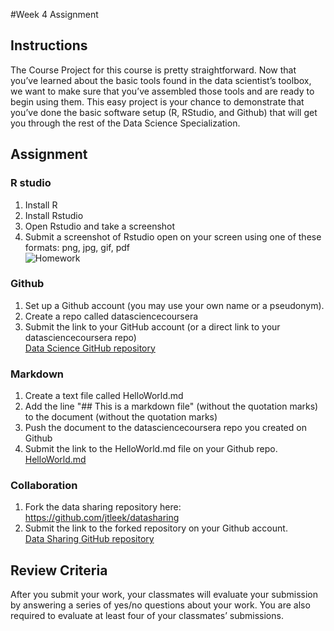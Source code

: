 #Week 4 Assignment

## Instructions
The Course Project for this course is pretty straightforward. Now that you’ve learned about the basic tools found in the data scientist’s toolbox, we want to make sure that you’ve assembled those tools and are ready to begin using them. This easy project is your chance to demonstrate that you’ve done the basic software setup (R, RStudio, and Github) that will get you through the rest of the Data Science Specialization.

## Assignment
### R studio
1. Install R 
2. Install Rstudio
3. Open Rstudio and take a screenshot
4. Submit a screenshot of Rstudio open on your screen using one of these formats: png, jpg, gif, pdf  
![Homework](https://github.com/wamber-aww/coursera-data-science/blob/master/Course1_DataScientistsToolbox/W4RstudioScreenShot.png)

### Github
1. Set up a Github account (you may use your own name or a pseudonym).
2. Create a repo called datasciencecoursera
3. Submit the link to your GitHub account (or a direct link to your datasciencecoursera repo)  
[Data Science GitHub repository](https://github.com/wamber-aww/coursera-data-science)

### Markdown
1. Create a text file called HelloWorld.md
2. Add the line "## This is a markdown file" (without the quotation marks) to the document (without the quotation marks)
3. Push the document to the datasciencecoursera repo you created on Github
4. Submit the link to the HelloWorld.md file on your Github repo.  
[HelloWorld.md](https://github.com/wamber-aww/coursera-data-science/blob/master/Course1_DataScientistsToolbox/HelloWorld.md)

### Collaboration
1. Fork the data sharing repository here: <https://github.com/jtleek/datasharing>
2. Submit the link to the forked repository on your Github account.  
[Data Sharing GitHub repository](https://github.com/wamber-aww/datasharing)

## Review Criteria
After you submit your work, your classmates will evaluate your submission by answering a series of yes/no questions about your work. You are also required to evaluate at least four of your classmates’ submissions.